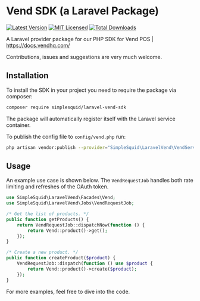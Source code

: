 # Vend SDK (a Laravel Package)
[![Latest Version](https://img.shields.io/github/release/simplesquid/laravel-vend-sdk.svg?style=flat-square)](https://github.com/simplesquid/laravel-vend-sdk/releases)
[![MIT Licensed](https://img.shields.io/badge/license-MIT-brightgreen.svg?style=flat-square)](LICENSE)
[![Total Downloads](https://img.shields.io/packagist/dt/simplesquid/laravel-vend-sdk.svg?style=flat-square)](https://packagist.org/packages/simplesquid/laravel-vend-sdk)

A Laravel provider package for our PHP SDK for Vend POS | https://docs.vendhq.com/

Contributions, issues and suggestions are very much welcome.

## Installation

To install the SDK in your project you need to require the package via composer:

```bash
composer require simplesquid/laravel-vend-sdk
```

The package will automatically register itself with the Laravel service container.

To publish the config file to `config/vend.php` run:

```bash
php artisan vendor:publish --provider="SimpleSquid\LaravelVend\VendServiceProvider"
```

## Usage

An example use case is shown below. The `VendRequestJob` handles both rate limiting and refreshes of the OAuth token.

```php
use SimpleSquid\LaravelVend\Facades\Vend;
use SimpleSquid\LaravelVend\Jobs\VendRequestJob;

/* Get the list of products. */
public function getProducts() {
    return VendRequestJob::dispatchNow(function () {
        return Vend::product()->get();
    });
}

/* Create a new product. */
public function createProduct($product) {
    VendRequestJob::dispatch(function () use $product {
        return Vend::product()->create($product);
    });
}
```

For more examples, feel free to dive into the code.